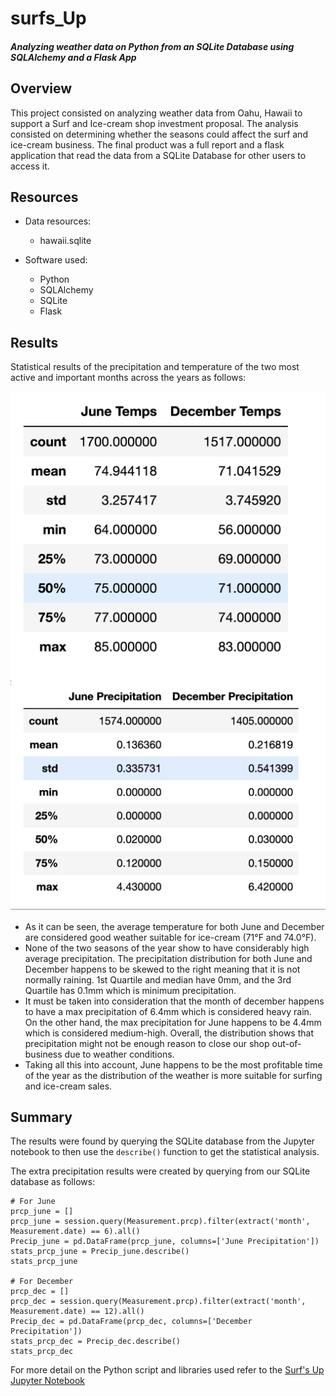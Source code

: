 # surfs_Up

#### *Analyzing weather data on Python from an SQLite Database using SQLAlchemy and a Flask App*

## Overview
This project consisted on analyzing weather data from Oahu, Hawaii to support a Surf and Ice-cream shop investment proposal. The analysis consisted on determining whether the seasons could affect the surf and ice-cream business. The final product was a full report and a flask application that read the data from a SQLite Database for other users to access it. 

## Resources
- Data resources: 
  - hawaii.sqlite

- Software used: 
  - Python
  - SQLAlchemy
  - SQLite
  - Flask

## Results
Statistical results of the precipitation and temperature of the two most active and important months across the years as follows:

![temp_summary](https://github.com/akhue02/surfs_up/blob/main/Surfs-up%20analysis/temps_summary.png)
![precipitaion_summary](https://github.com/akhue02/surfs_up/blob/main/Surfs-up%20analysis/precipitation_summary.png)
- As it can be seen, the average temperature for both June and December are considered good weather suitable for ice-cream (71°F and 74.0°F).
- None of the two seasons of the year show to have considerably high average precipitation. The precipitation distribution for both June and December happens to be skewed to the right meaning that it is not normally raining. 1st Quartile and median have 0mm, and the 3rd Quartile has 0.1mm which is minimum precipitation. 
- It must be taken into consideration that the month of december happens to have a max precipitation of 6.4mm which is considered heavy rain. On the other hand, the max precipitation for June happens to be 4.4mm which is considered medium-high. Overall, the distribution shows that precipitation might not be enough reason to close our shop out-of-business due to weather conditions. 
- Taking all this into account, June happens to be the most profitable time of the year as the distribution of the weather is more suitable for surfing and ice-cream sales. 

## Summary

The results were found by querying the SQLite database from the Jupyter notebook to then use the `describe()` function to get the statistical analysis. 

The extra precipitation results were created by querying from our SQLite database as follows: 
```
# For June
prcp_june = []
prcp_june = session.query(Measurement.prcp).filter(extract('month', Measurement.date) == 6).all()
Precip_june = pd.DataFrame(prcp_june, columns=['June Precipitation'])
stats_prcp_june = Precip_june.describe()
stats_prcp_june

# For December 
prcp_dec = []
prcp_dec = session.query(Measurement.prcp).filter(extract('month', Measurement.date) == 12).all()
Precip_dec = pd.DataFrame(prcp_dec, columns=['December Precipitation'])
stats_prcp_dec = Precip_dec.describe()
stats_prcp_dec
```

For more detail on the Python script and libraries used refer to the [Surf's Up Jupyter Notebook](https://github.com/akhue02/surfs_up/blob/main/Surfs-up%20analysis/SurfsUp_Challenge.ipynb)
